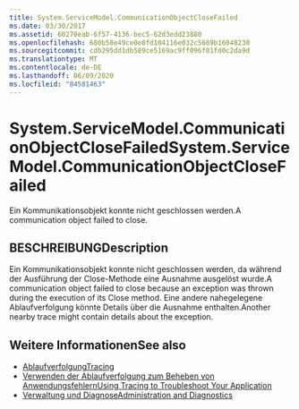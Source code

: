 ```yaml
---
title: System.ServiceModel.CommunicationObjectCloseFailed
ms.date: 03/30/2017
ms.assetid: 60270eab-6f57-4136-bec5-62d3edd23880
ms.openlocfilehash: 680b58e49ce0e8fd104116e032c5689b16048230
ms.sourcegitcommit: cdb295dd1db589ce5169ac9ff096f01fd0c2da9d
ms.translationtype: MT
ms.contentlocale: de-DE
ms.lasthandoff: 06/09/2020
ms.locfileid: "84581463"
---
```

# <a name="systemservicemodelcommunicationobjectclosefailed"></a><span data-ttu-id="d720b-102">System.ServiceModel.CommunicationObjectCloseFailed</span><span class="sxs-lookup"><span data-stu-id="d720b-102">System.ServiceModel.CommunicationObjectCloseFailed</span></span>
<span data-ttu-id="d720b-103">Ein Kommunikationsobjekt konnte nicht geschlossen werden.</span><span class="sxs-lookup"><span data-stu-id="d720b-103">A communication object failed to close.</span></span>  
  
## <a name="description"></a><span data-ttu-id="d720b-104">BESCHREIBUNG</span><span class="sxs-lookup"><span data-stu-id="d720b-104">Description</span></span>  
 <span data-ttu-id="d720b-105">Ein Kommunikationsobjekt konnte nicht geschlossen werden, da während der Ausführung der Close-Methode eine Ausnahme ausgelöst wurde.</span><span class="sxs-lookup"><span data-stu-id="d720b-105">A communication object failed to close because an exception was thrown during the execution of its Close method.</span></span> <span data-ttu-id="d720b-106">Eine andere nahegelegene Ablaufverfolgung könnte Details über die Ausnahme enthalten.</span><span class="sxs-lookup"><span data-stu-id="d720b-106">Another nearby trace might contain details about the exception.</span></span>  
  
## <a name="see-also"></a><span data-ttu-id="d720b-107">Weitere Informationen</span><span class="sxs-lookup"><span data-stu-id="d720b-107">See also</span></span>

- [<span data-ttu-id="d720b-108">Ablaufverfolgung</span><span class="sxs-lookup"><span data-stu-id="d720b-108">Tracing</span></span>](index.md)
- [<span data-ttu-id="d720b-109">Verwenden der Ablaufverfolgung zum Beheben von Anwendungsfehlern</span><span class="sxs-lookup"><span data-stu-id="d720b-109">Using Tracing to Troubleshoot Your Application</span></span>](using-tracing-to-troubleshoot-your-application.md)
- [<span data-ttu-id="d720b-110">Verwaltung und Diagnose</span><span class="sxs-lookup"><span data-stu-id="d720b-110">Administration and Diagnostics</span></span>](../index.md)
